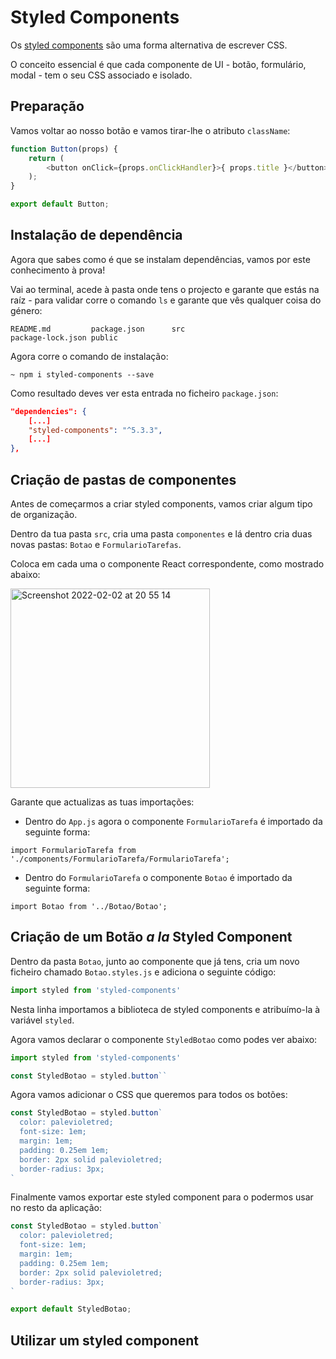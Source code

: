 # Styled Components

Os [styled components](https://styled-components.com/) são uma forma alternativa de escrever CSS.

O conceito essencial é que cada componente de UI - botão, formulário, modal - tem o seu CSS associado e isolado.

## Preparação

Vamos voltar ao nosso botão e vamos tirar-lhe o atributo `className`:

```javascript
function Button(props) {
    return (
        <button onClick={props.onClickHandler}>{ props.title }</button>
    );
}

export default Button;
```

## Instalação de dependência

Agora que sabes como é que se instalam dependências, vamos por este conhecimento à prova!

Vai ao terminal, acede à pasta onde tens o projecto e garante que estás na raíz - para validar corre o comando `ls` e garante que vês qualquer coisa do género:

```shell
README.md         package.json      src
package-lock.json public
```

Agora corre o comando de instalação:

```shell
~ npm i styled-components --save 
```

Como resultado deves ver esta entrada no ficheiro `package.json`:

```json
"dependencies": {
    [...]
    "styled-components": "^5.3.3",
    [...]
},
```

## Criação de pastas de componentes

Antes de começarmos a criar styled components, vamos criar algum tipo de organização.

Dentro da tua pasta `src`, cria uma pasta `componentes` e lá dentro cria duas novas pastas: `Botao` e `FormularioTarefas`.

Coloca em cada uma o componente React correspondente, como mostrado abaixo:

<img width="319" alt="Screenshot 2022-02-02 at 20 55 14" src="https://user-images.githubusercontent.com/39055313/152235940-25fd4639-0443-4a66-ad86-f1dd41ecc882.png">

Garante que actualizas as tuas importações:

- Dentro do `App.js` agora o componente `FormularioTarefa` é importado da seguinte forma:

```
import FormularioTarefa from './components/FormularioTarefa/FormularioTarefa';
```

- Dentro do `FormularioTarefa` o componente `Botao` é importado da seguinte forma:

```
import Botao from '../Botao/Botao';
```

## Criação de um Botão _a la_ Styled Component

Dentro da pasta `Botao`, junto ao componente que já tens, cria um novo ficheiro chamado `Botao.styles.js` e adiciona o seguinte código:

```javascript
import styled from 'styled-components'
```

Nesta linha importamos a biblioteca de styled components e atribuímo-la à variável `styled`.

Agora vamos declarar o componente `StyledBotao` como podes ver abaixo:

```javascript
import styled from 'styled-components'

const StyledBotao = styled.button``
```

Agora vamos adicionar o CSS que queremos para todos os botões:

```javascript
const StyledBotao = styled.button`
  color: palevioletred;
  font-size: 1em;
  margin: 1em;
  padding: 0.25em 1em;
  border: 2px solid palevioletred;
  border-radius: 3px;
`
```

Finalmente vamos exportar este styled component para o podermos usar no resto da aplicação:


```javascript
const StyledBotao = styled.button`
  color: palevioletred;
  font-size: 1em;
  margin: 1em;
  padding: 0.25em 1em;
  border: 2px solid palevioletred;
  border-radius: 3px;
`

export default StyledBotao;
```


## Utilizar um styled component
